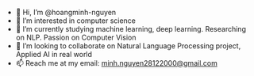 - 👋 Hi, I’m @hoangminh-nguyen
- 👀 I’m interested in computer science
- 🌱 I’m currently studying machine learning, deep learning. Researching on NLP. Passion on Computer Vision
- 💞️ I’m looking to collaborate on Natural Language Processing project, Applied AI in real world
- 📫 Reach me at my email: minh.nguyen28122000@gmail.com

<!---
hoangminh-nguyen/hoangminh-nguyen is a ✨ special ✨ repository because its `README.md` (this file) appears on your GitHub profile.
You can click the Preview link to take a look at your changes.
--->
